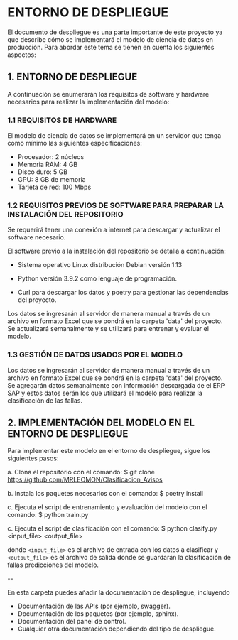 # ENTORNO DE DESPLIEGUE

El documento de despliegue es una parte importante de este proyecto ya que describe cómo se implementará el modelo de ciencia de datos en producción.  Para abordar este tema se tienen en cuenta los siguientes aspectos:

## 1. ENTORNO DE DESPLIEGUE

A continuación se enumerarán los requisitos de software y hardware necesarios para realizar la implementación del modelo:

### 1.1 REQUISITOS DE HARDWARE

El modelo de ciencia de datos se implementará en un servidor que tenga como mínimo las siguientes especificaciones:

- Procesador: 2 núcleos
- Memoria RAM: 4 GB
- Disco duro: 5 GB
- GPU: 8 GB de memoria
- Tarjeta de red: 100 Mbps

### 1.2 REQUISITOS PREVIOS DE SOFTWARE PARA PREPARAR LA INSTALACIÓN DEL REPOSITORIO  

Se requerirá tener una conexión a internet para descargar y actualizar el software necesario.

El software previo a la instalación del repositorio se detalla a continuación:

- Sistema operativo Linux distribución Debian versión 1.13 

- Python versión 3.9.2 como lenguaje de programación.
- Curl para descargar los datos y poetry para gestionar las dependencias del proyecto.

Los datos se ingresarán al servidor de manera manual a través de un archivo en formato Excel que se pondrá en la carpeta 'data' del proyecto. Se actualizará semanalmente y se utilizará para entrenar y evaluar el modelo.

### 1.3 GESTIÓN DE DATOS USADOS POR EL MODELO

Los datos se ingresarán al servidor de manera manual a través de un archivo en formato Excel que se pondrá en la carpeta 'data' del proyecto. Se agregarán datos  semanalmente con información descargada de el ERP SAP y estos datos serán los que utilizará el modelo para realizar la clasificación de las fallas.

## 2. IMPLEMENTACIÓN DEL MODELO EN EL ENTORNO DE DESPLIEGUE

Para implementar este modelo en el entorno de despliegue, sigue los siguientes pasos:

a. Clona el repositorio con el comando:
$ git clone https://github.com/MRLEOMON/Clasificacion_Avisos

b. Instala los paquetes necesarios con el comando:
$ poetry install

c. Ejecuta el script de entrenamiento y evaluación del modelo con el comando:
$ python train.py


c. Ejecuta el script de clasificación con el comando:
$ python clasify.py <input_file> <output_file>

donde `<input_file>` es el archivo de entrada con los datos a clasificar y `<output_file>` es el archivo de salida donde se guardarán la clasificación de fallas predicciones del modelo.


--

En esta carpeta puedes añadir la documentación de despliegue, incluyendo

* Documentación de las APIs (por ejemplo, swagger).
* Documentación de los paquetes (por ejemplo, sphinx).
* Documentación del panel de control.
* Cualquier otra documentación dependiendo del tipo de despliegue.
